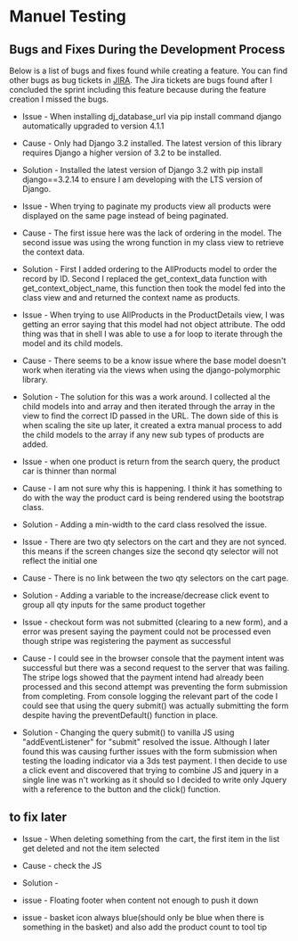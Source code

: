 # Manuel Testing

## Bugs and Fixes During the Development Process

Below is a list of bugs and fixes found while creating a feature. You can find other bugs as bug tickets in [JIRA](https://dnlbowers.atlassian.net/browse/PVS-47?filter=-2&jql=project%20%3D%20PVS%20AND%20issuetype%20%3D%20Bug%20AND%20reporter%20in%20(currentUser())%20order%20by%20created%20DESC). The Jira tickets are bugs found after I concluded the sprint including this feature because during the feature creation I missed the bugs.

* Issue - When installing dj_database_url via pip install command django automatically upgraded to version 4.1.1
* Cause - Only had Django 3.2 installed. The latest version of this library requires Django a higher version of 3.2 to be installed.
* Solution - Installed the latest version of Django 3.2 with pip install django==3.2.14 to ensure I am developing with the LTS version of Django.

* Issue - When trying to paginate my products view all products were displayed on the same page instead of being paginated.
* Cause - The first issue here was the lack of ordering in the model. The second issue was using the wrong function in my class view to retrieve the context data.
* Solution - First I added ordering to the AllProducts model to order the record by ID. Second I replaced the get_context_data function with get_context_object_name, this function then took the model fed into the class view and and returned the context name as products.

* Issue - When trying to use AllProducts in the ProductDetails view, I was getting an error saying that this model had not object attribute. The odd thing was that in shell I was able to use a for loop to iterate through the model and its child models.
* Cause - There seems to be a know issue where the base model doesn't work when iterating via the views when using the django-polymorphic library.
* Solution - The solution for this was a work around. I collected al the child models into and array and then iterated through the array in the view to find the correct ID passed in the URL. The down side of this is when scaling the site up later, it created a extra manual process to add the child models to the array if any new sub types of products are added.

* Issue - when one product is return from the search query, the product car is thinner than normal
* Cause - I am not sure why this is happening. I think it has something to do with the way the product card is being rendered using the bootstrap class.
* Solution - Adding a min-width to the card class resolved the issue.

* Issue - There are two qty selectors on the cart and they are not synced. this means if the screen changes size the second qty selector will not reflect the initial one
* Cause - There is no link between the two qty selectors on the cart page.
* Solution - Adding a variable to the increase/decrease click event to group all qty inputs for the same product together

* Issue - checkout form was not submitted (clearing to a new form), and a error was present saying the payment could not be processed even though stripe was registering the payment as successful
* Cause - I could see in the browser console that the payment intent was successful but there was a second request to the server that was failing. The stripe logs showed that the payment intend had already been processed and this second attempt was preventing the form submission from completing. From console logging the relevant part of the code I could see that using the query submit() was actually submitting the form despite having the preventDefault() function in place.
* Solution - Changing the query submit() to vanilla JS using "addEventListener" for "submit" resolved the issue. Although I later found this was causing further issues with the form submission when testing the loading indicator via a 3ds test payment. I then decide to use a click event and discovered that trying to combine JS and jquery in a single line was n't working as it should so I decided to write only Jquery with a reference to the button and the click() function.

## to fix later

* Issue - When deleting something from the cart, the first item in the list get deleted and not the item selected
* Cause - check the JS
* Solution -

* issue - Floating footer when content not enough to push it down

* issue - basket icon always blue(should only be blue when there is something in the basket) and also add the product count to tool tip
